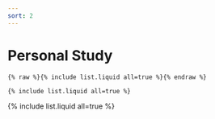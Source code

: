 ```yaml
---
sort: 2
---
```


# Personal Study

```
{% raw %}{% include list.liquid all=true %}{% endraw %}

{% include list.liquid all=true %}
```

{% include list.liquid all=true %}
